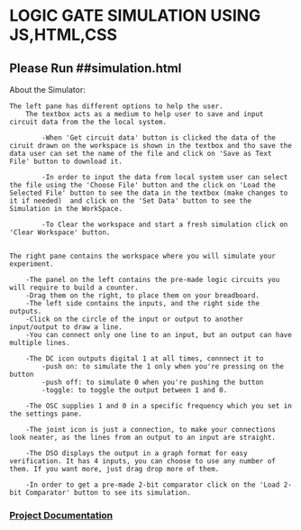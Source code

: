 # LOGIC GATE SIMULATION USING JS,HTML,CSS

## Please Run ##simulation.html

About the Simulator:

    The left pane has different options to help the user.
    	The textbox acts as a medium to help user to save and input circuit data from the the local system.

    		-When 'Get circuit data' button is clicked the data of the ciruit drawn on the workspace is shown in the textbox and tho save the data user can set the name of the file and click on 'Save as Text File' button to download it.

    		-In order to input the data from local system user can select the file using the 'Choose File' button and the click on 'Load the Selected File' button to see the data in the textbox (make changes to it if needed)  and click on the 'Set Data' button to see the Simulation in the WorkSpace.

    		-To Clear the workspace and start a fresh simulation click on 'Clear Workspace' button. 
        

    The right pane contains the workspace where you will simulate your experiment.

        -The panel on the left contains the pre-made logic circuits you will require to build a counter.
        -Drag them on the right, to place them on your breadboard.
        -The left side contains the inputs, and the right side the outputs.
        -Click on the circle of the input or output to another input/output to draw a line.
        -You can connect only one line to an input, but an output can have multiple lines.

        -The DC icon outputs digital 1 at all times, connnect it to 
            -push on: to simulate the 1 only when you're pressing on the button
            -push off: to simulate 0 when you're pushing the button
            -toggle: to toggle the output between 1 and 0.

        -The OSC supplies 1 and 0 in a specific frequency which you set in the settings pane.

        -The joint icon is just a connection, to make your connections look neater, as the lines from an output to an input are straight.

		-The DSO displays the output in a graph format for easy verification. It has 4 inputs, you can choose to use any number of them. If you want more, just drag drop more of them.

		-In order to get a pre-made 2-bit comparator click on the 'Load 2-bit Comparator' button to see its simulation.

 ### [Project Documentation](https://gist.github.com/vinaytejab/7d779bf4025abffd1adfa6f8c2d81b31)	
